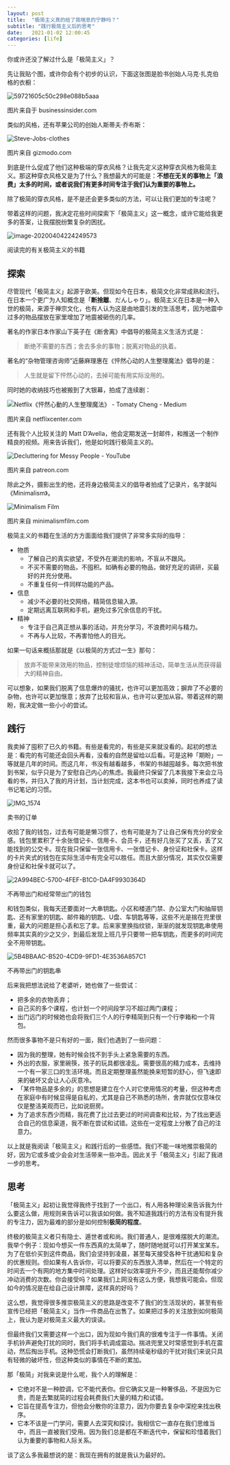 ```yaml
---
layout: post
title:  "极简主义真的给了我喘息的宁静吗？"
subtitle: "践行极简主义后的思考"
date:   2021-01-02 12:00:45
categories: [life]
---
```



你或许还没了解过什么是「极简主义」？

先让我贴个图，或许你会有个初步的认识，下面这张图是脸书创始人马克·扎克伯格的衣橱：

![59721605c50c298e088b5aaa](https://tva1.sinaimg.cn/large/00831rSTgy1gdisc3udplj30u00u0wn4.jpg)

图片来自于 businessinsider.com

类似的风格，还有苹果公司的创始人斯蒂夫·乔布斯：

![Steve-Jobs-clothes](https://tva1.sinaimg.cn/large/00831rSTgy1gdise8kxg7j30sg0butal.jpg)

图片来自 gizmodo.com

到底是什么促成了他们这种极端的穿衣风格？让我先定义这种穿衣风格为极简主义。那这种穿衣风格又是为了什么？我想最大的可能是：**不想在无关的事物上「浪费」太多的时间，或者说我们有更多时间专注于我们认为重要的事物上。**

除了极简的穿衣风格，是不是还会更多类似的方法，可以让我们更加的专注呢？

带着这样的问题，我决定花些时间探索下「极简主义」这一概念，或许它能给我更多的答案，让我摆脱纷繁复杂的困扰。

![image-20200404224249573](https://tva1.sinaimg.cn/large/00831rSTgy1gdist44jtfj30gx05qmzo.jpg)

阅读完的有关极简主义的书籍

## 探索

尽管现代「极简主义」起源于欧美。但现如今在日本，极简文化非常成熟和流行。在日本一个更广为人知概念是「**断捨離**、だんしゃり」。极简主义在日本是一种入世的极简，来源于禅宗文化，也有人认为这是由地震引发的生活思考，因为地震中过多的物品摆放在家里增加了地震被砸伤的几率。

著名的作家日本作家山下英子在《断舍离》中倡导的极简主义生活方式是：

> 断绝不需要的东西；舍去多余的事物；脱离对物品的执着。

著名的“杂物管理咨询师”近藤麻理惠在《怦然心动的人生整理魔法》倡导的是：

> 人生就是留下怦然心动的，去掉可能有用实际没用的。

同时她的收纳技巧也被搬到了大银幕，拍成了连续剧：

![Netflix《怦然心動的人生整理魔法》 - Tomaty Cheng - Medium](https://tva1.sinaimg.cn/large/00831rSTgy1gdjcaxny5pj30u00u0ahr.jpg)

图片来自 netflixcenter.com

还有我个人比较关注的 Matt D’Avella，他会定期发送一封邮件，和推送一个制作精良的视频。用来告诉我们，他是如何践行极简主义的。

![Decluttering for Messy People - YouTube](https://tva1.sinaimg.cn/large/00831rSTgy1gdjcciz7m6j30zk0k0teg.jpg)

图片来自 patreon.com

除此之外，摄影出生的他，还将身边极简主义的倡导者拍成了记录片，名字就叫《Minimalism》。

![Minimalism Film](https://tva1.sinaimg.cn/large/00831rSTgy1gdjcd0euylj30eo0motah.jpg)

图片来自 minimalismfilm.com

极简主义的书籍在生活的方方面面给我们提供了非常多实际的指导：

- 物质
  - 了解自己的真实欲望，不受外在潮流的影响，不盲从不跟风。
  - 不买不需要的物品，不囤积。如确有必要的物品，做好充足的调研，买最好的并充分使用。
  - 不重复任何一件同样功能的产品。
- 信息
  - 减少不必要的社交网络，精简信息输入源。
  - 定期远离互联网和手机，避免过多冗余信息的干扰。
- 精神
  - 专注于自己真正想从事的活动，并充分学习，不浪费时间与精力。
  - 不再与人比较，不再害怕他人的目光。

如果一句话来概括那就是《以极简的方式过一生》那句：

> 放弃不能带来效用的物品，控制徒增烦恼的精神活动，简单生活从而获得最大的精神自由。

可以想象，如果我们脱离了信息爆炸的骚扰，也许可以更加高效；摒弃了不必要的杂物，也许可以更加惬意；放弃了比较和盲从，也许可以更加从容。带着这样的期盼，我决定做一些小小的尝试。

## 践行

我卖掉了囤积了已久的书籍。有些是看完的，有些是买来就没看的。起初的想法是：看完的有可能还会回头再看，没看的自然是留给以后看。可是这种「期盼」一等就是几年的时间。而这几年，书没有越看越多，书架的书越囤越多。每次把书放到书架，似乎只是为了安慰自己内心的焦虑。我最终只保留了几本我接下来会立马看的书，并归入了我的月计划，当计划完成，这本书也可以卖掉，同时也养成了读书记笔记的习惯。

![IMG_1574](https://tva1.sinaimg.cn/large/00831rSTgy1gdj8uy85u8j30n01i3wlk.jpg)

卖书的订单

收拾了我的钱包，过去有可能是懒习惯了，也有可能是为了让自己保有充分的安全感。钱包里累积了十余张借记卡、信用卡、会员卡，还有好几张买了又丢，丢了又能找到的公交卡。现在我只保留一张信用卡、一张借记卡、身份证和社保卡。这样的卡片夹式的钱包在实际生活中有完全可以胜任。而且大部分情况，其实仅仅需要身份证和社保卡就可以了。

![2A994BEC-5700-4FEF-B1C0-DA4F9930364D](https://tva1.sinaimg.cn/large/00831rSTgy1gdisa6wqbdj30u00u0kjn.jpg)

不再带出门和经常带出门的钱包

和钱包类似，我每天还要面对一大串钥匙。小区和楼道门禁、办公室大门和抽屉钥匙、还有家里的钥匙、邮件箱的钥匙、U盘、车钥匙等等，这些不光是揣在兜里很重，最大的问题是担心丢和忘了拿。后来家里换指纹锁，渐渐的就发现钥匙串使用频率其实真的少之又少，到最后发现上班几乎只要带一把车钥匙，而更多的时间完全不用带钥匙。

![5B4BBAAC-B520-4CD9-9FD1-4E3536A857C1](https://tva1.sinaimg.cn/large/00831rSTgy1gdisa3bhfgj30u00u0e82.jpg)

不再带出门的钥匙串

后来我把想法说给了老婆听，她也做了一些尝试：

- 把多余的衣物丢弃；
- 自己买的多个课程，也计划一个时间段学习不超过两门课程；
- 出门远门的时候她也会将我们三个人的行李精简到只有一个行李箱和一个背包。

然而很多事物不是只有好的一面，我们也遇到了一些问题：

- 因为我的整理，她有时候会找不到手头上紧急需要的东西。
- 外出的衣服，家里碗筷，孩子的玩具都很凌乱。需要很高的精力成本，去维持一个有一家三口的生活环境。而且定期整理虽然能换来短暂的舒心，但飞速即来的破坏又会让人心灰意冷。
- 「某件物品是多余的」的思想是建立在个人对它使用情况的考量，但这种考虑在家庭中有时候显得是自私的，尤其是自己不熟悉的场所，舍弃就仅仅意味仅仅是整洁美观而已，比如说厨房。
- 为了追求东西少而精，我花费了比过去更过的时间调查和比较，为了找出更适合自己的信息渠道，我不断在尝试和试错。这些在一定程度上分散了自己的注意力。

以上就是我阅读「极简主义」和践行后的一些感悟。我们不能一味地推崇极简的好，因为它或多或少会会对生活带来一些冲击。因此关于「极简主义」引起了我进一步的思考。

## 思考

「极简主义」起初让我觉得我终于找到了一个出口，有人用各种理论来告诉我为什么要这么做，用规则来告诉可以我该如何做。我不知道我践行的方法有没有提升我的专注力，因为最难的部分是如何控制**极简的程度**。

终极的极简主义者只有隐士、遁世者或和尚。我们普通人，是很难摆脱大的潮流。我举个例子：现如今想买一件东西真的太简单了，随时随地就可以打开某宝某东。为了在低价买到这件商品，我们会坚持到凌晨，甚至每天接受各种干扰通知和复杂的优惠规则。但如果有人告诉你，可以将要买的东西放入清单，然后在一个特定的时间去一个有网的地方集中时间处理。这样好似效率提升不少，而且还能帮你减少冲动消费的次数。你会接受吗？如果我们上网没有这么方便，我想我可能会。但现如今的情况是在给自己设计屏障，这样真的好吗？

这么想，我觉得很多推崇极简主义的思路是改变不了我们的生活现状的，甚至有些宣传已经把「极简主义」当作一件商品在出售了。如果把过多的关注放到如何极简上，我认为是对极简主义最大的误读。

但最终我们又需要这样一个出口，因为现如今我们真的很难专注于一件事情。关闭手机铃声避免打扰的同时，我们将手机调成震动。揣进兜里又时常感觉到手机在震动，然后掏出手机。这种恐慌会打断我们，虽然持续毫秒级的干扰对我们来说只具有轻微的破坏性，但这种类似的事情在不断的累加。

那「极简」对我来说是什么呢，我个人的理解是：

- 它绝对不是一种腔调，它不能代表你。但它确实又是一种奢侈品，不是因为它贵，而是去繁就简的过程会耗费我们大量的精力和试错。
- 它旨在提高专注力，但他会分散你的注意力，因为你要去复杂中深挖来找出秩序。
- 它本不该是一门学问，需要人去深究和探讨。我相信它一直存在我们思维当中，而且一直被我们受用。因为我们总是都在不断迭代中，保留和珍惜着我们认为重要的事物和人际关系。

谈了这么多我最想说的是：我现在拥有的就是我认为最好的。

